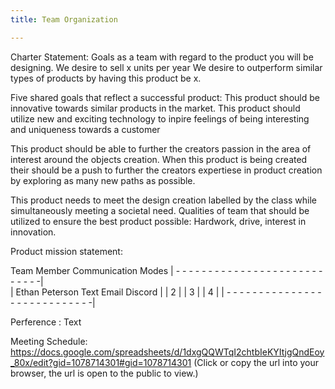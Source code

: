 ```yaml
---
title: Team Organization

---
```


Charter Statement: Goals as a team with regard to the product you will be designing. 
We desire to sell x units per year
We desire to outperform similar types of products by having this product be x.

Five shared goals that reflect a successful product:
This product should be innovative towards similar products in the market.
This product should utilize new and exciting technology to inpire feelings of being interesting and uniqueness towards a customer

This product should be able to further the creators passion in the area of interest around the objects creation.
When this product is being created their should be a push to further the creators expertiese in product creation by exploring as many new paths as possible.

This product needs to meet the design creation labelled by the class while simultaneously meeting a societal need.
Qualities of team that should be utilized to ensure the best product possible: 
Hardwork, drive, interest in innovation.

Product mission statement:

Team Member Communication Modes
| - - - - - - - - - - - - - - - - - - - - - - - - - - - -|                       
|  Ethan Peterson  Text      Email      Discord          |
|  2                                                     |
|  3                                                     |
|  4                                                     |
| - - - - - - - - - - - - - - - - - - - - - - - - - - - -|     

Perference : Text

Meeting Schedule:
https://docs.google.com/spreadsheets/d/1dxgQQWTqI2chtbIeKYItjgQndEoy_80x/edit?gid=1078714301#gid=1078714301
(Click or copy the url into your browser, the url is open to the public to view.)
